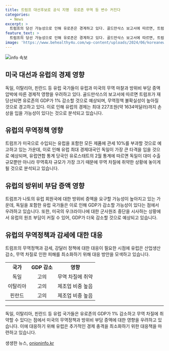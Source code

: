 ```yaml
---
title: 트럼프 대선후보로 공식 지명  유로존 무역 등 변수 커진다
categories:
  - News
excerpt: >
  트럼프의 당선 가능성으로 인해 유로존은 경계하고 있다. 골드만삭스 보고서에 따르면, 트럼프 당선 시 유로존의 GDP가 1% 감소할 것으로 전망되며, 최대 227조원의 경제적 손실이 예상된다. 미국과의 무역 마찰과 방위비 부담 증액으로 인해 불확실성이 높아지고, 이로 인해 유럽의 산업 생산이 감소할 수 있다. 또한, 트럼프의 감세와 강달러 정책 또한 유럽 경제에 부가적인 충격을 줄 수 있다고 경고하고 있다.
feature_text: >
  트럼프의 당선 가능성으로 인해 유로존은 경계하고 있다. 골드만삭스 보고서에 따르면, 트럼프 당선 시 유로존의 GDP가 1% 감소할 것으로 전망되며, 최대 227조원의 경제적 손실이 예상된다. 미국과의 무역 마찰과 방위비 부담 증액으로 인해 불확실성이 높아지고, 이로 인해 유럽의 산업 생산이 감소할 수 있다. 또한, 트럼프의 감세와 강달러 정책 또한 유럽 경제에 부가적인 충격을 줄 수 있다고 경고하고 있다.
image: 'https://www.behealthy4u.com/wp-content/uploads/2024/06/koreanews.jpg'
---
```


<p><img src="https://www.behealthy4u.com/wp-content/uploads/2024/06/koreanews.jpg" alt="info 속보" /></p>

<h2 data-ke-size="size26">미국 대선과 유럽의 경제 영향</h2>

<p data-ke-size="size16">독일, 이탈리아, 핀란드 등 유럽 국가들이 유럽과 미국의 무역 마찰과 방위비 부담 증액 압박에 따른 경제적 영향을 우려하고 있다. 골드만삭스의 보고서에 따르면 트럼프가 재당선되면 유로존의 GDP가 1% 감소할 것으로 예상되며, 무역정책 불확실성이 높아질 것으로 경고하고 있다. 이로 인해 유럽의 경제는 최대 227조원(약 1634억달러)까지 손상을 입을 가능성이 있다는 것으로 분석되고 있습니다.</p>

<h2 data-ke-size="size26">유럽의 무역정책 영향</h2>

<p data-ke-size="size16">트럼프가 미국으로 수입되는 유럽을 포함한 모든 제품에 관세 10%를 부과할 것으로 예고하고 있는 가운데, 이로 인해 유럽 최대 경제대국인 독일이 가장 큰 타격을 입을 것으로 예상되며, 유럽연합 통계 당국인 유로스태트의 2월 통계에 따르면 독일이 대미 수출 규모뿐만 아니라 무역흑자 규모가 가장 크기 때문에 무역 차질에 취약한 상황에 놓이게 될 것으로 분석되고 있습니다.</p>

<h2 data-ke-size="size26">유럽의 방위비 부담 증액 영향</h2>

<p data-ke-size="size16">트럼프가 나토의 유럽 회원국에 대한 방위비 증액을 요구할 가능성이 높아지고 있는 가운데, 독일을 포함한 유럽 국가들은 이로 인해 GDP가 감소할 가능성이 있다는 점에서 우려하고 있습니다. 또한, 미국의 우크라이나에 대한 군사원조 중단을 시사하는 상황에서 유럽의 원조 부담이 커질 수 있어, GDP가 더욱 감소할 것으로 예상되고 있습니다.</p>

<h2 data-ke-size="size26">유럽의 무역정책과 감세에 대한 대응</h2>

<p data-ke-size="size16">트럼프의 무역정책과 감세, 강달러 정책에 대한 대응이 필요한 시점에 유럽은 산업생산 감소, 무역 차질로 인한 피해를 최소화하기 위해 대응 방안을 모색하고 있습니다.</p>

<table>
    <tr>
        <td style="text-align: center; height: 17px;"><b>국가</b></td>
        <td style="text-align: center; height: 17px;"><b>GDP 감소</b></td>
        <td style="text-align: center; height: 17px;"><b>영향</b></td>
    </tr>
    <tr>
        <td style="text-align: center; height: 17px;">독일</td>
        <td style="text-align: center; height: 17px;">고의</td>
        <td style="text-align: center; height: 17px;">무역 차질에 취약</td>
    </tr>
    <tr>
        <td style="text-align: center; height: 17px;">이탈리아</td>
        <td style="text-align: center; height: 17px;">고의</td>
        <td style="text-align: center; height: 17px;">제조업 비중 높음</td>
    </tr>
    <tr>
        <td style="text-align: center; height: 17px;">핀란드</td>
        <td style="text-align: center; height: 17px;">고의</td>
        <td style="text-align: center; height: 17px;">제조업 비중 높음</td>
    </tr>
</table>

<hr>

<p data-ke-size="size16">독일, 이탈리아, 핀란드 등 유럽 국가들은 유로존의 GDP가 1% 감소하고 무역 차질에 취약할 수 있다는 점에서 미국의 무역정책과 방위비 부담 증액에 대한 영향을 우려하고 있습니다. 이에 대응하기 위해 유럽은 추가적인 경제 충격을 최소화하기 위한 대응책을 마련하고 있습니다.</p>
생생한 뉴스, <a href="https://onioninfo.kr" rel="dofollow">onioninfo.kr</a>


